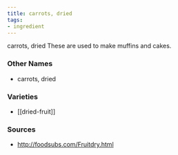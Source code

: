 ```yaml
---
title: carrots, dried
tags:
- ingredient
---
```

carrots, dried These are used to make muffins and cakes.

### Other Names

* carrots, dried

### Varieties

* [[dried-fruit]]

### Sources
* http://foodsubs.com/Fruitdry.html
